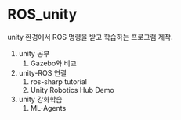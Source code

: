 # ROS_unity

unity 환경에서 ROS 명령을 받고 학습하는 프로그램 제작.

1. unity 공부
    1. Gazebo와 비교
2. unity-ROS 연결
    1. ros-sharp tutorial
    2. Unity Robotics Hub Demo
3. unity 강화학습
    1. ML-Agents
